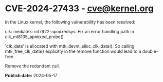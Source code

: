 # CVE-2024-27433 - cve@kernel.org

In the Linux kernel, the following vulnerability has been resolved:

clk: mediatek: mt7622-apmixedsys: Fix an error handling path in clk_mt8135_apmixed_probe()

'clk_data' is allocated with mtk_devm_alloc_clk_data(). So calling
mtk_free_clk_data() explicitly in the remove function would lead to a
double-free.

Remove the redundant call.

**Publish date:** 2024-05-17
